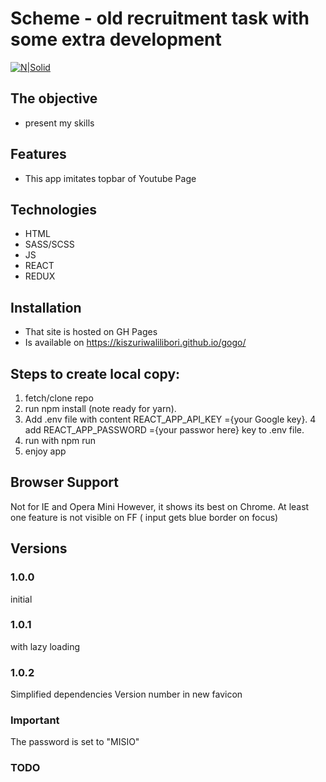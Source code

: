 # Scheme - old recruitment task with some extra development

[![N|Solid](https://cldup.com/dTxpPi9lDf.thumb.png)](https://nodesource.com/products/nsolid)

## The objective

-   present my skills

## Features

-   This app imitates topbar of Youtube Page

## Technologies

-   HTML
-   SASS/SCSS
-   JS
-   REACT
-   REDUX

## Installation

-   That site is hosted on GH Pages
-   Is available on https://kiszuriwalilibori.github.io/gogo/

## Steps to create local copy:

1. fetch/clone repo
2. run npm install (note ready for yarn).
3. Add .env file with content REACT_APP_API_KEY ={your Google key}.
   4 add REACT_APP_PASSWORD ={your passwor here} key to .env file.
4. run with npm run
5. enjoy app

## Browser Support

Not for IE and Opera Mini
However, it shows its best on Chrome. At least one feature is not visible on FF ( input gets blue border on focus)

## Versions

### 1.0.0

initial

### 1.0.1

with lazy loading

### 1.0.2

Simplified dependencies
Version number in <head>
new favicon

### Important

The password is set to "MISIO"

### TODO

